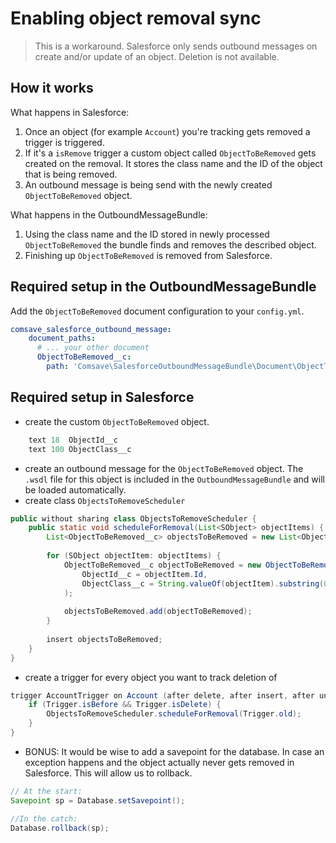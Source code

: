 # Enabling object removal sync

>This is a workaround. Salesforce only sends outbound messages on create and/or update of an object. Deletion is not available. 

## How it works

What happens in Salesforce:

1) Once an object (for example `Account`) you're tracking gets removed a trigger is triggered.
2) If it's a `isRemove` trigger a custom object called `ObjectToBeRemoved` gets created on the removal. It stores the class name and the ID of the object that is being removed.
3) An outbound message is being send with the newly created `ObjectToBeRemoved` object.

What happens in the OutboundMessageBundle:

1) Using the class name and the ID stored in newly processed `ObjectToBeRemoved` the bundle finds and removes the described object.
2) Finishing up `ObjectToBeRemoved` is removed from Salesforce. 

## Required setup in the OutboundMessageBundle

Add the `ObjectToBeRemoved` document configuration to your `config.yml`.

```yaml
comsave_salesforce_outbound_message:
    document_paths:
      # ... your other document
      ObjectToBeRemoved__c:
        path: 'Comsave\SalesforceOutboundMessageBundle\Document\ObjectToBeRemoved'
```

## Required setup in Salesforce

* create the custom `ObjectToBeRemoved` object.
```java 
    text 18  ObjectId__c
    text 100 ObjectClass__c
```

* create an outbound message for the `ObjectToBeRemoved` object. The `.wsdl` file for this object is included in the `OutboundMessageBundle` and will be loaded automatically.
* create class `ObjectsToRemoveScheduler`
```java 
public without sharing class ObjectsToRemoveScheduler {
    public static void scheduleForRemoval(List<SObject> objectItems) {
        List<ObjectToBeRemoved__c> objectsToBeRemoved = new List<ObjectToBeRemoved__c>();
        
        for (SObject objectItem: objectItems) {
            ObjectToBeRemoved__c objectToBeRemoved = new ObjectToBeRemoved__c(
                ObjectId__c = objectItem.Id,
                ObjectClass__c = String.valueOf(objectItem).substring(0, String.valueOf(objectItem).indexOf(':'))
            );
            
            objectsToBeRemoved.add(objectToBeRemoved);
        }
        
        insert objectsToBeRemoved;
    }
}
```
* create a trigger for every object you want to track deletion of
```java
trigger AccountTrigger on Account (after delete, after insert, after undelete, after update, before delete, before insert, before update) {
    if (Trigger.isBefore && Trigger.isDelete) {
        ObjectsToRemoveScheduler.scheduleForRemoval(Trigger.old);
    }
}
```

* BONUS: It would be wise to add a savepoint for the database. In case an exception happens and the object actually never gets removed in Salesforce. This will allow us to rollback.
```java
// At the start:
Savepoint sp = Database.setSavepoint();

//In the catch:
Database.rollback(sp);
```